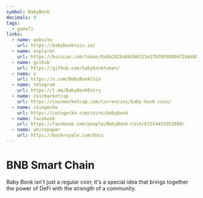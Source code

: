 ```yaml
---
symbol: BabyBonk
decimals: 9
tags:
  - gamefi
links:
  - name: website
    url: https://babybonkcoin.io/
  - name: explorer
    url: https://bscscan.com/token/0xbb2826ab03b6321e170f0558804f2b6488c98775
  - name: github
    url: https://github.com/babybonktoken/
  - name: x
    url: https://x.com/BabyBonkCoin
  - name: telegram
    url: https://t.me/BabyBonkEntry
  - name: coinmarketcap
    url: https://coinmarketcap.com/currencies/baby-bonk-coin/
  - name: coingecko
    url: https://coingecko.com/coins/babybonk
  - name: facebook
    url: https://facebook.com/people/BabyBonk-Coin/61554415552680/
  - name: whitepaper
    url: https://bonkroyale.com/docs
---
```


# BNB Smart Chain

Baby Bonk isn't just a regular coin; it's a special idea that brings together the power of DeFi with the strength of a community.
